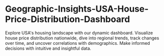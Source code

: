 # Geographic-Insights-USA-House-Price-Distribution-Dashboard
Explore USA's housing landscape with our dynamic dashboard. Visualize house price distribution nationwide, dive into regional trends, track changes over time, and uncover correlations with demographics. Make informed decisions with intuitive and insightful data.
